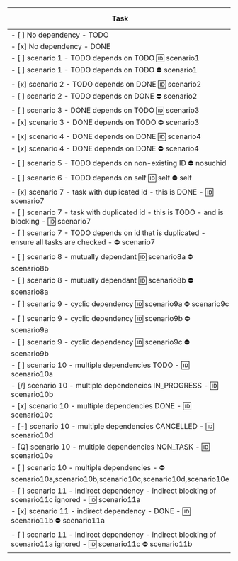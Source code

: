 <!-- placeholder to force blank line before included text -->

| Task | is blocking | is blocked |
| ----- | ----- | ----- |
| - [ ] No dependency - TODO | ❌ false | ❌ false |
| - [x] No dependency - DONE | ❌ false | ❌ false |
| - [ ] scenario 1 - TODO depends on TODO 🆔 scenario1 | ✅ true | ❌ false |
| - [ ] scenario 1 - TODO depends on TODO ⛔️ scenario1 | ❌ false | ✅ true |
| - [x] scenario 2 - TODO depends on DONE 🆔 scenario2 | ❌ false | ❌ false |
| - [ ] scenario 2 - TODO depends on DONE ⛔️ scenario2 | ❌ false | ❌ false |
| - [ ] scenario 3 - DONE depends on TODO 🆔 scenario3 | ❌ false | ❌ false |
| - [x] scenario 3 - DONE depends on TODO ⛔️ scenario3 | ❌ false | ❌ false |
| - [x] scenario 4 - DONE depends on DONE 🆔 scenario4 | ❌ false | ❌ false |
| - [x] scenario 4 - DONE depends on DONE ⛔️ scenario4 | ❌ false | ❌ false |
| - [ ] scenario 5 - TODO depends on non-existing ID ⛔️ nosuchid | ❌ false | ❌ false |
| - [ ] scenario 6 - TODO depends on self 🆔 self ⛔️ self | ✅ true | ✅ true |
| - [x] scenario 7 - task with duplicated id - this is DONE                                  - 🆔 scenario7 | ❌ false | ❌ false |
| - [ ] scenario 7 - task with duplicated id - this is TODO - and is blocking                - 🆔 scenario7 | ✅ true | ❌ false |
| - [ ] scenario 7 - TODO depends on id that is duplicated - ensure all tasks are checked    - ⛔️ scenario7 | ❌ false | ✅ true |
| - [ ] scenario 8 - mutually dependant 🆔 scenario8a ⛔️ scenario8b | ✅ true | ✅ true |
| - [ ] scenario 8 - mutually dependant 🆔 scenario8b ⛔️ scenario8a | ✅ true | ✅ true |
| - [ ] scenario 9 - cyclic dependency 🆔 scenario9a ⛔️ scenario9c | ✅ true | ✅ true |
| - [ ] scenario 9 - cyclic dependency 🆔 scenario9b ⛔️ scenario9a | ✅ true | ✅ true |
| - [ ] scenario 9 - cyclic dependency 🆔 scenario9c ⛔️ scenario9b | ✅ true | ✅ true |
| - [ ] scenario 10 - multiple dependencies TODO         - 🆔 scenario10a | ✅ true | ❌ false |
| - [/] scenario 10 - multiple dependencies IN_PROGRESS  - 🆔 scenario10b | ✅ true | ❌ false |
| - [x] scenario 10 - multiple dependencies DONE         - 🆔 scenario10c | ❌ false | ❌ false |
| - [-] scenario 10 - multiple dependencies CANCELLED    - 🆔 scenario10d | ❌ false | ❌ false |
| - [Q] scenario 10 - multiple dependencies NON_TASK     - 🆔 scenario10e | ❌ false | ❌ false |
| - [ ] scenario 10 - multiple dependencies              - ⛔️ scenario10a,scenario10b,scenario10c,scenario10d,scenario10e | ❌ false | ✅ true |
| - [ ] scenario 11 - indirect dependency - indirect blocking of scenario11c ignored - 🆔 scenario11a | ❌ false | ❌ false |
| - [x] scenario 11 - indirect dependency - DONE                                     - 🆔 scenario11b ⛔️ scenario11a | ❌ false | ❌ false |
| - [ ] scenario 11 - indirect dependency - indirect blocking of scenario11a ignored - 🆔 scenario11c ⛔️ scenario11b | ❌ false | ❌ false |


<!-- placeholder to force blank line after included text -->
